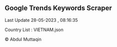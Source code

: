 

## Google Trends Keywords Scraper 
 
Last Update 28-05-2023 , 08:16:35

Country List :
VIETNAM.json



© Abdul Muttaqin 
